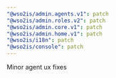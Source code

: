 ```yaml
---
"@wso2is/admin.agents.v1": patch
"@wso2is/admin.roles.v2": patch
"@wso2is/admin.core.v1": patch
"@wso2is/admin.home.v1": patch
"@wso2is/i18n": patch
"@wso2is/console": patch
---
```


Minor agent ux fixes
